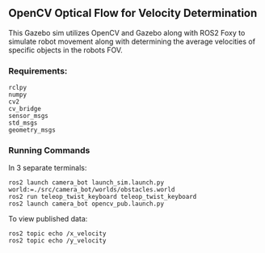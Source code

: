 ## OpenCV Optical Flow for Velocity Determination

This Gazebo sim utilizes OpenCV and Gazebo along with ROS2 Foxy to simulate robot movement along with determining the average velocities of specific objects in the robots FOV.

### Requirements:
```
rclpy
numpy
cv2
cv_bridge
sensor_msgs
std_msgs
geometry_msgs
```

### Running Commands
In 3 separate terminals:
```
ros2 launch camera_bot launch_sim.launch.py world:=./src/camera_bot/worlds/obstacles.world
ros2 run teleop_twist_keyboard teleop_twist_keyboard
ros2 launch camera_bot opencv_pub.launch.py
```

To view published data: 
```
ros2 topic echo /x_velocity
ros2 topic echo /y_velocity
```
